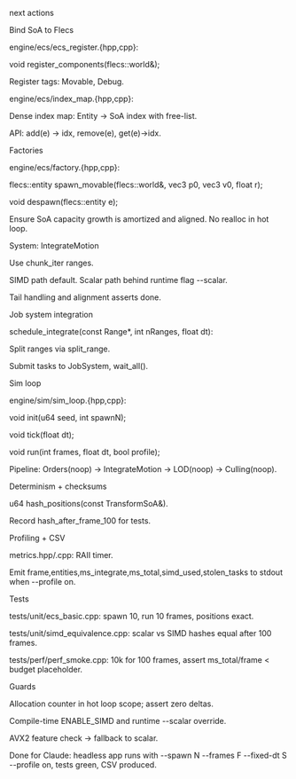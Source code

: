 next actions

Bind SoA to Flecs

engine/ecs/ecs_register.{hpp,cpp}:

void register_components(flecs::world&);

Register tags: Movable, Debug.

engine/ecs/index_map.{hpp,cpp}:

Dense index map: Entity -> SoA index with free-list.

API: add(e) -> idx, remove(e), get(e)->idx.

Factories

engine/ecs/factory.{hpp,cpp}:

flecs::entity spawn_movable(flecs::world&, vec3 p0, vec3 v0, float r);

void despawn(flecs::entity e);

Ensure SoA capacity growth is amortized and aligned. No realloc in hot loop.

System: IntegrateMotion

Use chunk_iter ranges.

SIMD path default. Scalar path behind runtime flag --scalar.

Tail handling and alignment asserts done.

Job system integration

schedule_integrate(const Range*, int nRanges, float dt):

Split ranges via split_range.

Submit tasks to JobSystem, wait_all().

Sim loop

engine/sim/sim_loop.{hpp,cpp}:

void init(u64 seed, int spawnN);

void tick(float dt);

void run(int frames, float dt, bool profile);

Pipeline: Orders(noop) → IntegrateMotion → LOD(noop) → Culling(noop).

Determinism + checksums

u64 hash_positions(const TransformSoA&).

Record hash_after_frame_100 for tests.

Profiling + CSV

metrics.hpp/.cpp: RAII timer.

Emit frame,entities,ms_integrate,ms_total,simd_used,stolen_tasks to stdout when --profile on.

Tests

tests/unit/ecs_basic.cpp: spawn 10, run 10 frames, positions exact.

tests/unit/simd_equivalence.cpp: scalar vs SIMD hashes equal after 100 frames.

tests/perf/perf_smoke.cpp: 10k for 100 frames, assert ms_total/frame < budget placeholder.

Guards

Allocation counter in hot loop scope; assert zero deltas.

Compile-time ENABLE_SIMD and runtime --scalar override.

AVX2 feature check → fallback to scalar.

Done for Claude: headless app runs with --spawn N --frames F --fixed-dt S --profile on, tests green, CSV produced.

